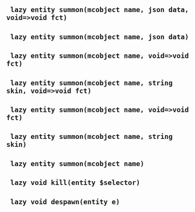 ## ` lazy entity summon(mcobject name, json data, void=>void fct)`


## ` lazy entity summon(mcobject name, json data)`


## ` lazy entity summon(mcobject name, void=>void fct)`


## ` lazy entity summon(mcobject name, string skin, void=>void fct)`


## ` lazy entity summon(mcobject name, void=>void fct)`


## ` lazy entity summon(mcobject name, string skin)`


## ` lazy entity summon(mcobject name)`


## ` lazy void kill(entity $selector)`


## ` lazy void despawn(entity e)`



